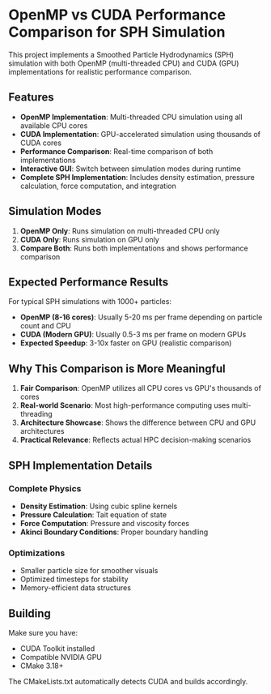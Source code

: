 # OpenMP vs CUDA Performance Comparison for SPH Simulation

This project implements a Smoothed Particle Hydrodynamics (SPH) simulation with both OpenMP (multi-threaded CPU) and CUDA (GPU) implementations for realistic performance comparison.

## Features

- **OpenMP Implementation**: Multi-threaded CPU simulation using all available CPU cores
- **CUDA Implementation**: GPU-accelerated simulation using thousands of CUDA cores
- **Performance Comparison**: Real-time comparison of both implementations
- **Interactive GUI**: Switch between simulation modes during runtime
- **Complete SPH Implementation**: Includes density estimation, pressure calculation, force computation, and integration

## Simulation Modes

1. **OpenMP Only**: Runs simulation on multi-threaded CPU only
2. **CUDA Only**: Runs simulation on GPU only  
3. **Compare Both**: Runs both implementations and shows performance comparison

## Expected Performance Results

For typical SPH simulations with 1000+ particles:

- **OpenMP (8-16 cores)**: Usually 5-20 ms per frame depending on particle count and CPU
- **CUDA (Modern GPU)**: Usually 0.5-3 ms per frame on modern GPUs
- **Expected Speedup**: 3-10x faster on GPU (realistic comparison)

## Why This Comparison is More Meaningful

1. **Fair Comparison**: OpenMP utilizes all CPU cores vs GPU's thousands of cores
2. **Real-world Scenario**: Most high-performance computing uses multi-threading
3. **Architecture Showcase**: Shows the difference between CPU and GPU architectures
4. **Practical Relevance**: Reflects actual HPC decision-making scenarios

## SPH Implementation Details

### Complete Physics
- **Density Estimation**: Using cubic spline kernels
- **Pressure Calculation**: Tait equation of state
- **Force Computation**: Pressure and viscosity forces
- **Akinci Boundary Conditions**: Proper boundary handling

### Optimizations
- Smaller particle size for smoother visuals
- Optimized timesteps for stability
- Memory-efficient data structures

## Building

Make sure you have:
- CUDA Toolkit installed
- Compatible NVIDIA GPU
- CMake 3.18+

The CMakeLists.txt automatically detects CUDA and builds accordingly.
